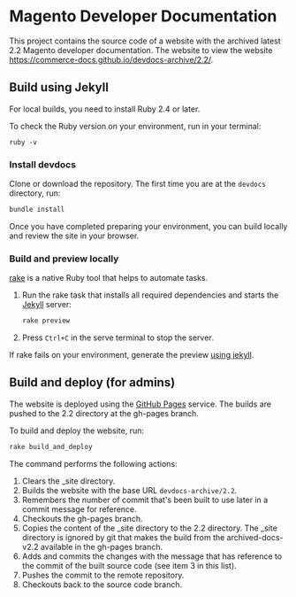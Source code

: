 # Magento Developer Documentation

This project contains the source code of a website with the archived latest 2.2 Magento developer documentation.
The website to view the website <https://commerce-docs.github.io/devdocs-archive/2.2/>.

## Build using Jekyll

For local builds, you need to install Ruby 2.4 or later.

To check the Ruby version on your environment, run in your terminal:

```shell
ruby -v
```

### Install devdocs

Clone or download the repository. The first time you are at the `devdocs` directory, run:

```bash
bundle install
```

Once you have completed preparing your environment, you can build locally and review the site in your browser.

### Build and preview locally

[rake](https://github.com/ruby/rake) is a native Ruby tool that helps to automate tasks.

1. Run the rake task that installs all required dependencies and starts the [Jekyll](https://jekyllrb.com/) server:

   ```bash
   rake preview
   ```

1. Press `Ctrl+C` in the serve terminal to stop the server.

If rake fails on your environment, generate the preview [using jekyll](#using-jekyll).

## Build and deploy (for admins)

The website is deployed using the [GitHub Pages](https://pages.github.com/) service.
The builds are pushed to the 2.2 directory at the gh-pages branch.

To build and deploy the website, run:

```sh
rake build_and_deploy
```

The command performs the following actions:

1. Clears the _site directory.
1. Builds the website with the base URL `devdocs-archive/2.2`.
1. Remembers the number of commit that's been built to use later in a commit message for reference.
1. Checkouts the gh-pages branch.
1. Copies the content of the _site directory to the 2.2 directory.
   The \_site directory is ignored by git that makes the build from the archived-docs-v2.2 available in the gh-pages branch.
1. Adds and commits the changes with the message that has reference to the commit of the built source code (see item 3 in this list).
1. Pushes the commit to the remote repository.
1. Checkouts back to the source code branch.
